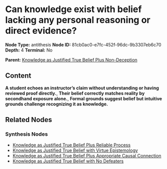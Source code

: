 # Can knowledge exist with belief lacking any personal reasoning or direct evidence?

**Node Type:** antithesis
**Node ID:** 81cb0ac0-e7fc-452f-96dc-9b3307eb6c70
**Depth:** 4
**Terminal:** No

**Parent:** [Knowledge as Justified True Belief Plus Non-Deception](knowledge-as-justified-true-belief-plus-non-deception-synthesis-432260fb-d2ca-4566-afe3-cede551e478d.md)

## Content

**A student echoes an instructor’s claim without understanding or having reviewed proof directly.**, **Their belief correctly matches reality by secondhand exposure alone.**, **Formal grounds suggest belief but intuitive grounds challenge recognizing it as knowledge.**

## Related Nodes

### Synthesis Nodes

- [Knowledge as Justified True Belief Plus Reliable Process](knowledge-as-justified-true-belief-plus-reliable-process-synthesis-9d4a2e96-915e-457a-8a49-989cdeac9a5d.md)
- [Knowledge as Justified True Belief with Virtue Epistemology](knowledge-as-justified-true-belief-with-virtue-epistemology-synthesis-0b2168f5-6d73-459b-9be7-1344edb2b120.md)
- [Knowledge as Justified True Belief Plus Appropriate Causal Connection](knowledge-as-justified-true-belief-plus-appropriate-causal-connection-synthesis-6896eb5d-467f-4642-9c93-c3e435539f9f.md)
- [Knowledge as Justified True Belief with No Defeaters](knowledge-as-justified-true-belief-with-no-defeaters-synthesis-456b7a23-1705-4568-a8df-4c8753ed99d2.md)
